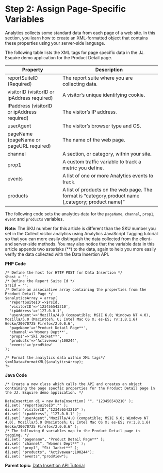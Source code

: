 # Step 2: Assign Page-Specific Variables

 

Analytics collects some standard data from each page of a web site. In this section, you learn how to create an XML-formatted object that contains these properties using your server-side language.

The following table lists the XML tags for page specific data in the JJ. Esquire demo application for the Product Detail page.

| Property | Description |
|------------|---------------|
| reportSuiteID (Required) | The report suite where you are collecting data. |
| visitorID (visitorID or ipAddress required) | A visitor’s unique identifying cookie. |
| IPaddress (visitorID or ipAddress required) | The visitor’s IP address. |
| userAgent | The visitor’s browser type and OS. |
| pageName (pageName or pageURL required) | The name of the web page. |
| channel | A section, or category, within your site. |
| prop1 | A custom traffic variable to track a metric you define. |
| events | A list of one or more Analytics events to track. |
| products | A list of products on the web page. The format is “category;product name [,category; product name]” |


The following code sets the analytics data for the `pageName`, `channel`, `prop1`, `event` and `products` variables.

**Note:** The SKU number for this article is different than the SKU number you set in the Collect visitor analytics using Analytics JavaScript Tagging tutorial so that you can more easily distinguish the data collected from the client- and server-side methods. You may also notice that the variable data in this article appends two asterisks (**) to the data, again to help you more easily verify the data collected with the Data Insertion API.

**PHP Code** 

```
/* Define the host for HTTP POST for Data Insertion */ 
$host = ''; 
/* Define the Report Suite Id */ 
$rsId = ''; 
/* Define an associative array containing the properties from the Product Detail Page */ 
$analyticsArray = array( 
  'reportSuiteID'=>$rsId, 
  'visitorID'=>'123456543210', 
  'ipAddress'=>'127.0.0.1', 
  'userAgent'=>'Mozilla/4.0 (compatible; MSIE 6.0; Windows NT 4.0), Mozilla/5.0 (Macintosh; U; Intel Mac OS X; es-ES; rv:1.8.1.6) Gecko/20070725 Firefox/2.0.0.6', 
  'pageName'=>'Product Detail Page**', 
  'channel'=>'Womens Dept**', 
  'prop1'=>'Ski Jacket**', 
  'products'=>'Activewear;100244', 
  'events'=>'prodView' 
); 

/* Format the analytics data within XML tags*/ 
$xmlData=formatXML($analyticsArray); 
?>
```

**Java Code** 

```
/* Create a new class which calls the API and creates an object containing the page specfic properties for the Product Detail page in the JJ. Esquire demo application. */

DataInsertion di = new DataInsertion( "", "123456543210" ); 
di.set( "reportSuiteID","" ); 
di.set( "visitorID","123456543210" ); 
di.set( "ipaddress", "127.0.0.1" ); 
di.set( "userAgent","Mozilla/4.0 (compatible; MSIE 6.0; Windows NT 4.0), Mozilla/5.0 (Macintosh; U; Intel Mac OS X; es-ES; rv:1.8.1.6) Gecko/20070725 Firefox/2.0.0.6" ); 
/* The following 6 variables map to the Product Detail page in tagging. */ 
di.set( "pagename", "Product Detail Page**" ); 
di.set( "channel", "Womens Dept**" ); 
di.set( "prop1", "Ski Jacket**" ); 
di.set( "products", "Activewear;100244"); 
di.set( "events","prodView");
```

**Parent topic:** [Data Insertion API Tutorial](c_Data_Insertion_Overview.md)

